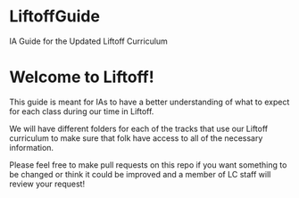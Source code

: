# LiftoffGuide
IA Guide for the Updated Liftoff Curriculum

# Welcome to Liftoff! 

This guide is meant for IAs to have a better understanding of what to expect for each class during our time in Liftoff.

We will have different folders for each of the tracks that use our Liftoff curriculum to make sure that folk have access to all of the necessary information. 

Please feel free to make pull requests on this repo if you want something to be changed or think it could be improved and a member of LC staff will review your request!